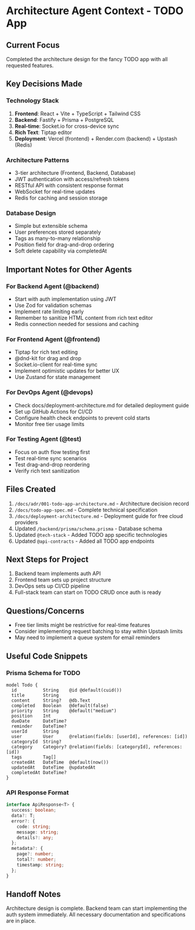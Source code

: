 # Architecture Agent Context - TODO App

## Current Focus
Completed the architecture design for the fancy TODO app with all requested features.

## Key Decisions Made

### Technology Stack
1. **Frontend**: React + Vite + TypeScript + Tailwind CSS
2. **Backend**: Fastify + Prisma + PostgreSQL
3. **Real-time**: Socket.io for cross-device sync
4. **Rich Text**: Tiptap editor
5. **Deployment**: Vercel (frontend) + Render.com (backend) + Upstash (Redis)

### Architecture Patterns
- 3-tier architecture (Frontend, Backend, Database)
- JWT authentication with access/refresh tokens
- RESTful API with consistent response format
- WebSocket for real-time updates
- Redis for caching and session storage

### Database Design
- Simple but extensible schema
- User preferences stored separately
- Tags as many-to-many relationship
- Position field for drag-and-drop ordering
- Soft delete capability via completedAt

## Important Notes for Other Agents

### For Backend Agent (@backend)
- Start with auth implementation using JWT
- Use Zod for validation schemas
- Implement rate limiting early
- Remember to sanitize HTML content from rich text editor
- Redis connection needed for sessions and caching

### For Frontend Agent (@frontend)
- Tiptap for rich text editing
- @dnd-kit for drag and drop
- Socket.io-client for real-time sync
- Implement optimistic updates for better UX
- Use Zustand for state management

### For DevOps Agent (@devops)
- Check docs/deployment-architecture.md for detailed deployment guide
- Set up GitHub Actions for CI/CD
- Configure health check endpoints to prevent cold starts
- Monitor free tier usage limits

### For Testing Agent (@test)
- Focus on auth flow testing first
- Test real-time sync scenarios
- Test drag-and-drop reordering
- Verify rich text sanitization

## Files Created
1. `/docs/adr/001-todo-app-architecture.md` - Architecture decision record
2. `/docs/todo-app-spec.md` - Complete technical specification
3. `/docs/deployment-architecture.md` - Deployment guide for free cloud providers
4. Updated `/backend/prisma/schema.prisma` - Database schema
5. Updated `@tech-stack` - Added TODO app specific technologies
6. Updated `@api-contracts` - Added all TODO app endpoints

## Next Steps for Project
1. Backend team implements auth API
2. Frontend team sets up project structure
3. DevOps sets up CI/CD pipeline
4. Full-stack team can start on TODO CRUD once auth is ready

## Questions/Concerns
- Free tier limits might be restrictive for real-time features
- Consider implementing request batching to stay within Upstash limits
- May need to implement a queue system for email reminders

## Useful Code Snippets

### Prisma Schema for TODO
```prisma
model Todo {
  id          String    @id @default(cuid())
  title       String
  content     String?   @db.Text
  completed   Boolean   @default(false)
  priority    String    @default("medium")
  position    Int
  dueDate     DateTime?
  reminder    DateTime?
  userId      String
  user        User      @relation(fields: [userId], references: [id])
  categoryId  String?
  category    Category? @relation(fields: [categoryId], references: [id])
  tags        Tag[]
  createdAt   DateTime  @default(now())
  updatedAt   DateTime  @updatedAt
  completedAt DateTime?
}
```

### API Response Format
```typescript
interface ApiResponse<T> {
  success: boolean;
  data?: T;
  error?: {
    code: string;
    message: string;
    details?: any;
  };
  metadata?: {
    page?: number;
    total?: number;
    timestamp: string;
  };
}
```

## Handoff Notes
Architecture design is complete. Backend team can start implementing the auth system immediately. All necessary documentation and specifications are in place.